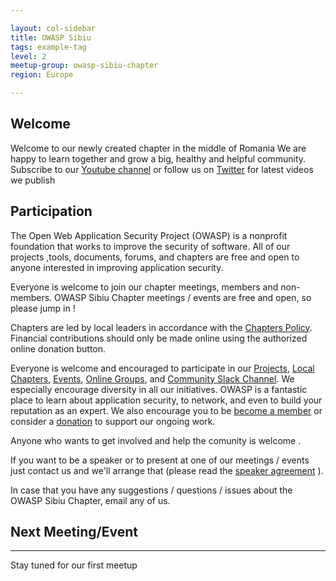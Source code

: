```yaml
---

layout: col-sidebar
title: OWASP Sibiu
tags: example-tag
level: 2
meetup-group: owasp-sibiu-chapter
region: Europe

---
```




## Welcome
Welcome to our newly created chapter in the middle of Romania
We are happy to learn together and grow a big, healthy and helpful community.
Subscribe to our [Youtube channel](https://www.youtube.com/channel/UC5s3mtC08dY6cRtCEZu_ZHQ) or follow us on [Twitter](https://twitter.com/OWASP_Sibiu) for latest videos we publish 


## Participation
The Open Web Application Security Project (OWASP) is a nonprofit foundation that works to improve the security of software. All of our projects ,tools, documents, forums, and chapters are free and open to anyone interested in improving application security. 

Everyone is welcome to join our chapter meetings, members and non-members. OWASP Sibiu Chapter meetings / events are free and open, so please jump in !

Chapters are led by local leaders in accordance with the [Chapters Policy](/www-policy/operational/chapters). Financial contributions should only be made online using the authorized online donation button. 

Everyone is welcome and encouraged to participate in our [Projects](/projects/), [Local Chapters](/chapters/), [Events](/events/), [Online Groups](https://groups.google.com/a/owasp.com/), and [Community Slack Channel](https://owasp.slack.com/). We especially encourage diversity in all our initiatives. OWASP is a fantastic place to learn about application security, to network, and even to build your reputation as an expert. We also encourage you to be [become a member](/membership/) or consider a [donation](/donate/) to support our ongoing work.

Anyone who wants to get involved and help the comunity is welcome .

If you want to be a speaker or to present at one of our meetings / events just contact us and we'll arrange that (please read the [speaker agreement](/www-policy/speaker-agreement) ).

In case that you have any suggestions / questions / issues about the OWASP Sibiu Chapter, email any of us.

## Next Meeting/Event <!-- You should keep this section as it will populate your meetup events -->
---------------------
Stay tuned for our first meetup
<!-- {% include chapter_events.html group=page.meetup-group %} -->

